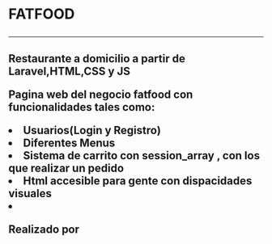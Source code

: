 <h1>FATFOOD
<hr> 
<h2>Restaurante a domicilio a partir de Laravel,HTML,CSS y JS
<p>Pagina web del negocio fatfood con funcionalidades tales como:
<li>Usuarios(Login y Registro)
<li>Diferentes Menus 
<li>Sistema de carrito con session_array , con los que realizar un pedido
<li>Html accesible para gente con dispacidades visuales
<li>
<p>Realizado por 
